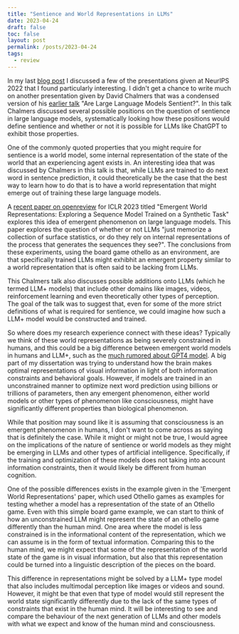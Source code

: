 ```yaml
---
title: "Sentience and World Representations in LLMs"
date: 2023-04-24
draft: false
toc: false
layout: post
permalink: /posts/2023-04-24
tags:
  - review
---
```


In my last [blog post](https://tylerjamesmalloy.github.io/posts/2023-02-14/) I discussed a few of the presentations given at NeurIPS 2022 that I found particularly interesting. I didn't get a chance to write much on another presentation given by David Chalmers that was a condensed version of his [earlier talk](https://www.youtube.com/watch?v=-BcuCmf00_Y) "Are Large Language Models Sentient?". In this talk Chalmers discussed several possible positions on the question of sentience in large language models, systematically looking how these positions would define sentience and whether or not it is possible for LLMs like ChatGPT to exhibit those properties. 

One of the commonly quoted properties that you might require for sentience is a world model, some internal representation of the state of the world that an experiencing agent exists in. An interesting idea that was discussed by Chalmers in this talk is that, while LLMs are trained to do next word in sentence prediction, it could theoretically be the case that the best way to learn how to do that is to have a world representation that might emerge out of training these large language models. 

A [recent paper on openreview](https://openreview.net/forum?id=DeG07_TcZvT) for ICLR 2023 titled "Emergent World Representations: Exploring a Sequence Model Trained on a Synthetic Task" explores this idea of emergent phenomenon on large language models. This paper explores the question of whether or not LLMs  "just memorize a collection of surface statistics, or do they rely on internal representations of the process that generates the sequences they see?". The conclusions from these experiments, using the board game othello as an environment, are that specifically trained LLMs might exhibhit an emergent property similar to a world representation that is often said to be lacking from LLMs. 

This Chalmers talk also discusses possible additions onto LLMs (which he termed LLM+ models) that include other domains like images, videos, reinforcement learning and even theoretically other types of perception. The goal of the talk was to suggest that, even for some of the more strict definitions of what is required for sentience, we could imagine how such a LLM+ model would be constructed and trained. 

So where does my research experience connect with these ideas? Typically we think of these world representations as being severely constrained in humans, and this could be a big difference between emergent world models in humans and  LLM+, such as the [much rumored about GPT4 model](https://www.theverge.com/23560328/openai-gpt-4-rumor-release-date-sam-altman-interview). A big part of my dissertation was trying to understand how the brain makes optimal representations of visual information in light of both information constraints and behavioral goals. However, if models are trained in an unconstrained manner to optimize next word prediction using billions or trillions of parameters, then any emergent phenomenon, either world models or other types of phenomenon like consciousness, might have significantly different properties than biological phenomenon. 

While that position may sound like it is assuming that consciousness is an emergent phenomenon in humans, I don't want to come across as saying that is definitely the case. While it might or might not be true, I would agree on the implications of the nature of sentience or world models as they might be emerging in LLMs and other types of artificial intelligence. Specifically, if the training and optimization of these models does not taking into account information constraints, then it would likely be different from human cognition. 

One of the possible differences exists in the example given in the 'Emergent World Representations' paper, which used Othello games as examples for testing whether a model has a representation of the state of an Othello game. Even with this simple board game example, we can start to think of how an unconstrained LLM might represent the state of an othello game differently than the human mind. One area where the model is less constrained is in the informational content of the representation, which we can assume is in the form of textual information. Comparing this to the human mind, we might expect that some of the representation of the world state of the game is in visual information, but also that this representation could be turned into a linguistic description of the pieces on the board. 

This difference in representations might be solved by a LLM+ type model that also includes multimodal perception like images or videos and sound. However, it might be that even that type of model would still represent the world state significantly differently due to the lack of the same types of constraints that exist in the human mind. It will be interesting to see and compare the behaviour of the next generation of LLMs and other models with what we expect and know of the human mind and consciousness. 

